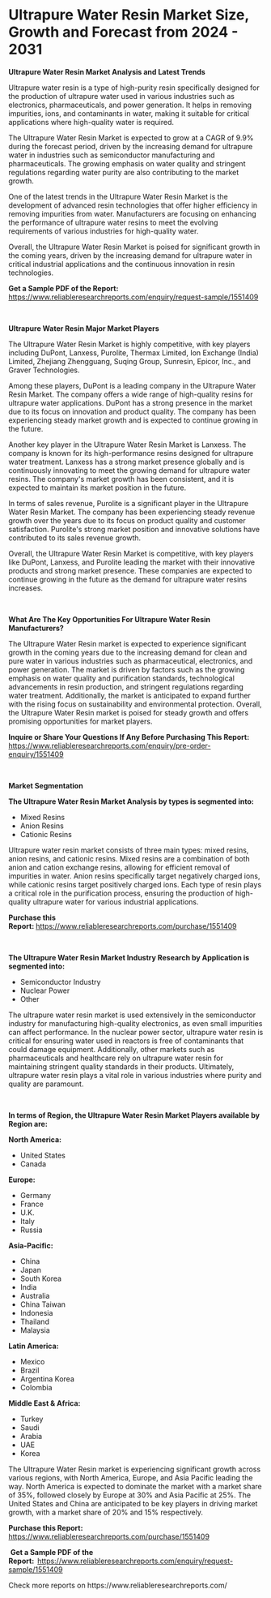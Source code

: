 <p><h1>Ultrapure Water Resin Market Size, Growth and Forecast from 2024 - 2031</h1></p><p><strong>Ultrapure Water Resin Market Analysis and Latest Trends</strong></p>
<p><p>Ultrapure water resin is a type of high-purity resin specifically designed for the production of ultrapure water used in various industries such as electronics, pharmaceuticals, and power generation. It helps in removing impurities, ions, and contaminants in water, making it suitable for critical applications where high-quality water is required.</p><p>The Ultrapure Water Resin Market is expected to grow at a CAGR of 9.9% during the forecast period, driven by the increasing demand for ultrapure water in industries such as semiconductor manufacturing and pharmaceuticals. The growing emphasis on water quality and stringent regulations regarding water purity are also contributing to the market growth.</p><p>One of the latest trends in the Ultrapure Water Resin Market is the development of advanced resin technologies that offer higher efficiency in removing impurities from water. Manufacturers are focusing on enhancing the performance of ultrapure water resins to meet the evolving requirements of various industries for high-quality water.</p><p>Overall, the Ultrapure Water Resin Market is poised for significant growth in the coming years, driven by the increasing demand for ultrapure water in critical industrial applications and the continuous innovation in resin technologies.</p></p>
<p><strong>Get a Sample PDF of the Report:&nbsp;</strong> <a href="https://www.reliableresearchreports.com/enquiry/request-sample/1551409">https://www.reliableresearchreports.com/enquiry/request-sample/1551409</a></p>
<p>&nbsp;</p>
<p><strong>Ultrapure Water Resin Major Market Players</strong></p>
<p><p>The Ultrapure Water Resin Market is highly competitive, with key players including DuPont, Lanxess, Purolite, Thermax Limited, Ion Exchange (India) Limited, Zhejiang Zhengguang, Suqing Group, Sunresin, Epicor, Inc., and Graver Technologies.</p><p>Among these players, DuPont is a leading company in the Ultrapure Water Resin Market. The company offers a wide range of high-quality resins for ultrapure water applications. DuPont has a strong presence in the market due to its focus on innovation and product quality. The company has been experiencing steady market growth and is expected to continue growing in the future.</p><p>Another key player in the Ultrapure Water Resin Market is Lanxess. The company is known for its high-performance resins designed for ultrapure water treatment. Lanxess has a strong market presence globally and is continuously innovating to meet the growing demand for ultrapure water resins. The company's market growth has been consistent, and it is expected to maintain its market position in the future.</p><p>In terms of sales revenue, Purolite is a significant player in the Ultrapure Water Resin Market. The company has been experiencing steady revenue growth over the years due to its focus on product quality and customer satisfaction. Purolite's strong market position and innovative solutions have contributed to its sales revenue growth.</p><p>Overall, the Ultrapure Water Resin Market is competitive, with key players like DuPont, Lanxess, and Purolite leading the market with their innovative products and strong market presence. These companies are expected to continue growing in the future as the demand for ultrapure water resins increases.</p></p>
<p>&nbsp;</p>
<p><strong>What Are The Key Opportunities For Ultrapure Water Resin Manufacturers?</strong></p>
<p><p>The Ultrapure Water Resin market is expected to experience significant growth in the coming years due to the increasing demand for clean and pure water in various industries such as pharmaceutical, electronics, and power generation. The market is driven by factors such as the growing emphasis on water quality and purification standards, technological advancements in resin production, and stringent regulations regarding water treatment. Additionally, the market is anticipated to expand further with the rising focus on sustainability and environmental protection. Overall, the Ultrapure Water Resin market is poised for steady growth and offers promising opportunities for market players.</p></p>
<p><strong>Inquire or Share Your Questions If Any Before Purchasing This Report:</strong> <a href="https://www.reliableresearchreports.com/enquiry/pre-order-enquiry/1551409">https://www.reliableresearchreports.com/enquiry/pre-order-enquiry/1551409</a></p>
<p>&nbsp;</p>
<p><strong>Market Segmentation</strong></p>
<p><strong>The Ultrapure Water Resin Market Analysis by types is segmented into:</strong></p>
<p><ul><li>Mixed Resins</li><li>Anion Resins</li><li>Cationic Resins</li></ul></p>
<p><p>Ultrapure water resin market consists of three main types: mixed resins, anion resins, and cationic resins. Mixed resins are a combination of both anion and cation exchange resins, allowing for efficient removal of impurities in water. Anion resins specifically target negatively charged ions, while cationic resins target positively charged ions. Each type of resin plays a critical role in the purification process, ensuring the production of high-quality ultrapure water for various industrial applications.</p></p>
<p><strong>Purchase this Report:&nbsp;</strong><a href="https://www.reliableresearchreports.com/purchase/1551409">https://www.reliableresearchreports.com/purchase/1551409</a></p>
<p>&nbsp;</p>
<p><strong>The Ultrapure Water Resin Market Industry Research by Application is segmented into:</strong></p>
<p><ul><li>Semiconductor Industry</li><li>Nuclear Power</li><li>Other</li></ul></p>
<p><p>The ultrapure water resin market is used extensively in the semiconductor industry for manufacturing high-quality electronics, as even small impurities can affect performance. In the nuclear power sector, ultrapure water resin is critical for ensuring water used in reactors is free of contaminants that could damage equipment. Additionally, other markets such as pharmaceuticals and healthcare rely on ultrapure water resin for maintaining stringent quality standards in their products. Ultimately, ultrapure water resin plays a vital role in various industries where purity and quality are paramount.</p></p>
<p>&nbsp;</p>
<p><strong>In terms of Region, the Ultrapure Water Resin Market Players available by Region are:</strong></p>
<p>
    <p> <strong> North America: </strong>
        <ul>
            <li>United States</li>
            <li>Canada</li>
        </ul>
        </p> 
    <p> <strong> Europe: </strong>
        <ul>
            <li>Germany</li>
            <li>France</li>
            <li>U.K.</li>
            <li>Italy</li>
            <li>Russia</li>
        </ul>
        </p> 
    <p> <strong> Asia-Pacific: </strong>
        <ul>
            <li>China</li>
            <li>Japan</li>
            <li>South Korea</li>
            <li>India</li>
            <li>Australia</li>
            <li>China Taiwan</li>
            <li>Indonesia</li>
            <li>Thailand</li>
            <li>Malaysia</li>
        </ul>
        </p> 
    <p> <strong> Latin America: </strong>
        <ul>
            <li>Mexico</li>
            <li>Brazil</li>
            <li>Argentina Korea</li>
            <li>Colombia</li>
        </ul>
        </p> 
    <p> <strong> Middle East & Africa: </strong>
        <ul>
            <li>Turkey</li>
            <li>Saudi</li>
            <li>Arabia</li>
            <li>UAE</li>
            <li>Korea</li>
        </ul>
    </p>
    </p>
<p><p>The Ultrapure Water Resin market is experiencing significant growth across various regions, with North America, Europe, and Asia Pacific leading the way. North America is expected to dominate the market with a market share of 35%, followed closely by Europe at 30% and Asia Pacific at 25%. The United States and China are anticipated to be key players in driving market growth, with a market share of 20% and 15% respectively.</p></p>
<p><strong>Purchase this Report: </strong><a href="https://www.reliableresearchreports.com/purchase/1551409">https://www.reliableresearchreports.com/purchase/1551409</a></p>
<p>&nbsp;<strong>Get a Sample PDF of the Report:&nbsp;&nbsp;</strong><a href="https://www.reliableresearchreports.com/enquiry/request-sample/1551409">https://www.reliableresearchreports.com/enquiry/request-sample/1551409</a></p>
<p><strong></strong></p>
<p>Check more reports on https://www.reliableresearchreports.com/</p>